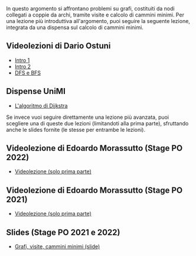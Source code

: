 In questo argomento si affrontano problemi su grafi, costituiti da nodi collegati a coppie da archi, tramite visite e calcolo di cammini minimi. Per una lezione più introduttiva all'argomento, puoi seguire la seguente lezione, integrata da una dispensa sul calcolo di cammini minimi.

## Videolezioni di Dario Ostuni
- [Intro 1](https://youtu.be/mIxwWL3oQV8)
- [Intro 2](https://youtu.be/_adGyh_FfFI)
- [DFS e BFS](https://youtu.be/c3Xb9CztqYE)

## Dispense UniMI

- [L'algoritmo di Dijkstra](https://wiki.olinfo.it/extra/unimi/dijkstra.pdf)

Se invece vuoi seguire direttamente una lezione più avanzata, puoi scegliere una di queste due lezioni (limitandoti alla prima parte), sfruttando anche le slides fornite (le stesse per entrambe le lezioni).

## Videolezione di Edoardo Morassutto (Stage PO 2022)

- [Videolezione (solo prima parte)](https://youtu.be/j3JTW445TOw)

## Videolezione di Edoardo Morassutto (Stage PO 2021)

- [Videolezione (solo prima parte)](https://youtu.be/LsbScEjDibA)

## Slides (Stage PO 2021 e 2022)

- [Grafi, visite, cammini minimi (slide)](https://wiki.olinfo.it/2022/grafi_visite_cammini.pdf)
